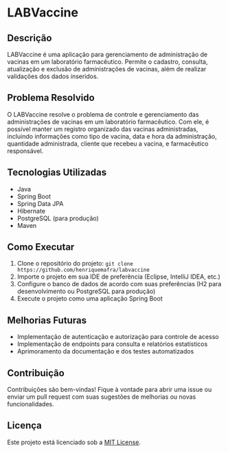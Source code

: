 # LABVaccine

## Descrição
LABVaccine é uma aplicação para gerenciamento de administração de vacinas em um laboratório farmacêutico. Permite o cadastro, consulta, atualização e exclusão de administrações de vacinas, além de realizar validações dos dados inseridos.

## Problema Resolvido
O LABVaccine resolve o problema de controle e gerenciamento das administrações de vacinas em um laboratório farmacêutico. Com ele, é possível manter um registro organizado das vacinas administradas, incluindo informações como tipo de vacina, data e hora da administração, quantidade administrada, cliente que recebeu a vacina, e farmacêutico responsável.

## Tecnologias Utilizadas
- Java
- Spring Boot
- Spring Data JPA
- Hibernate
- PostgreSQL (para produção)
- Maven

## Como Executar
1. Clone o repositório do projeto: `git clone https://github.com/henriquemafra/labvaccine`
2. Importe o projeto em sua IDE de preferência (Eclipse, IntelliJ IDEA, etc.)
3. Configure o banco de dados de acordo com suas preferências (H2 para desenvolvimento ou PostgreSQL para produção)
4. Execute o projeto como uma aplicação Spring Boot

## Melhorias Futuras
- Implementação de autenticação e autorização para controle de acesso
- Implementação de endpoints para consulta e relatórios estatísticos
- Aprimoramento da documentação e dos testes automatizados

## Contribuição
Contribuições são bem-vindas! Fique à vontade para abrir uma issue ou enviar um pull request com suas sugestões de melhorias ou novas funcionalidades.

## Licença
Este projeto está licenciado sob a [MIT License](https://opensource.org/licenses/MIT).
